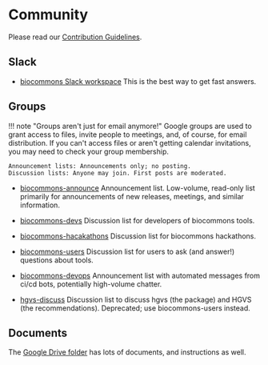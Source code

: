 # Community

Please read our [Contribution Guidelines](/contributing/).


## Slack

* [biocommons Slack workspace](https://join.slack.com/t/biocommons/shared_invite/zt-xpgqtso2-GQtq8DCn4ADXdy9_doqSrQ) 
  This is the best way to get fast answers.

<!-- Note to self: refresh link from https://biocommons.slack.com/admin/shared_invites -->

## Groups

!!! note "Groups aren't just for email anymore!"
    Google groups are used to grant access to files, invite people to meetings, and, of
    course, for email distribution.  If you can't access files or aren't getting calendar
    invitations, you may need to check your group membership.

    Announcement lists: Announcements only; no posting.
    Discussion lists: Anyone may join. First posts are moderated.

* [biocommons-announce](https://groups.google.com/g/biocommons-announce)
  Announcement list. Low-volume, read-only list primarily for announcements of new releases, meetings, and similar
  information.

* [biocommons-devs](https://groups.google.com/g/biocommons-devs)
  Discussion list for developers of biocommons tools.

* [biocommons-hacakathons](https://groups.google.com/g/biocommons-hackathons)
  Discussion list for biocommons hackathons.

* [biocommons-users](https://groups.google.com/g/biocommons-users)
  Discussion list for users to ask (and answer!) questions about tools.

* [biocommons-devops](https://groups.google.com/g/biocommons-devops)
  Announcement list with automated messages from ci/cd bots, potentially high-volume chatter.

* [hgvs-discuss](https://groups.google.com/g/hgvs-discuss)
  Discussion list to discuss hgvs (the package) and HGVS (the recommendations). Deprecated; use
  biocommons-users instead.

## Documents

The [Google Drive folder](t.ly/biocommons-drive) has lots of documents, and instructions as well.
